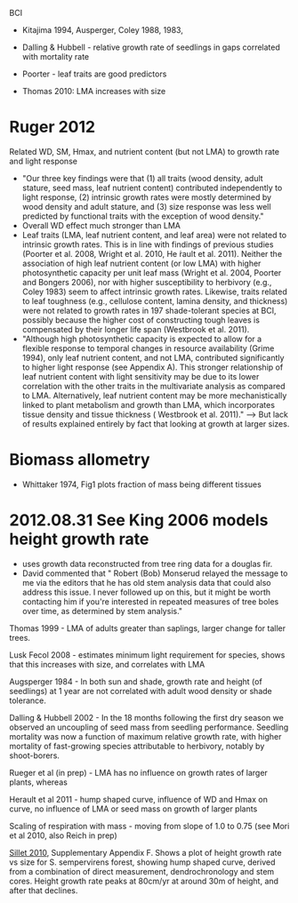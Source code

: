 
BCI

- Kitajima 1994, Ausperger, Coley 1988, 1983,
- Dalling & Hubbell - relative growth rate of seedlings in gaps correlated with mortality rate

- Poorter - leaf traits are good predictors

- Thomas 2010: LMA increases with size

# Ruger 2012

Related WD, SM, Hmax, and nutrient content (but not LMA) to growth rate and light response

- "Our three key findings were that (1) all traits (wood density, adult stature, seed mass, leaf nutrient content) contributed independently to light response, (2) intrinsic growth rates were mostly determined by wood density and adult stature, and (3) size response was less well predicted by functional traits with the exception of wood density."
- Overall WD effect much stronger than LMA
- Leaf traits (LMA, leaf nutrient content, and leaf area) were not related to intrinsic growth rates. This is in line with findings of previous studies (Poorter et al. 2008, Wright et al. 2010, He ́rault et al. 2011). Neither the association of high leaf nutrient content (or low LMA) with higher photosynthetic capacity per unit leaf mass (Wright et al. 2004, Poorter and Bongers 2006), nor with higher susceptibility to herbivory (e.g., Coley 1983) seem to affect intrinsic growth rates. Likewise, traits related to leaf toughness (e.g., cellulose content, lamina density, and thickness) were not related to growth rates in 197 shade-tolerant species at BCI, possibly because the higher cost of constructing tough leaves is compensated by their longer life span (Westbrook et al. 2011).
- "Although high photosynthetic capacity is expected to allow for a flexible response to temporal changes in resource availability (Grime 1994), only leaf nutrient content, and not LMA, contributed significantly to higher light response (see Appendix A). This stronger relationship of leaf nutrient content with light sensitivity may be due to its lower correlation with the other traits in the multivariate analysis as compared to LMA. Alternatively, leaf nutrient content may be more mechanistically linked to plant metabolism and growth than LMA, which incorporates tissue density and tissue thickness ( Westbrook et al. 2011)." --> But lack of results explained entirely by fact that looking at growth at larger sizes.

# Biomass allometry

- Whittaker 1974, Fig1 plots fraction of mass being different tissues

# 2012.08.31  See King 2006 models height growth rate

- uses growth data reconstructed from tree ring data for a douglas fir.
- David commented that " Robert (Bob) Monserud relayed the message to me via the editors that he has old stem analysis data that could also address this issue.  I never followed up on this, but it might be worth contacting him if you're interested in repeated measures of tree boles over time, as determined by stem analysis."

Thomas 1999 - LMA of adults greater than saplings, larger change for taller trees.

Lusk Fecol 2008 - estimates minimum light requirement for species, shows that this increases with size, and correlates with LMA

Augsperger 1984 - In both sun and shade, growth rate and height (of seedlings) at 1 year are not correlated with adult wood density or shade tolerance.

Dalling & Hubbell 2002 - In the 18 months following the first dry season we observed an uncoupling of seed mass from seedling performance. Seedling mortality was now a function of maximum relative growth rate, with higher mortality of fast-growing species attributable to herbivory, notably by shoot-borers.

Rueger et al (in prep) - LMA has no influence on growth rates of larger plants, whereas

Herault et al 2011 - hump shaped curve, influence of WD and Hmax on curve, no influence of LMA or seed mass on growth of larger plants

Scaling of respiration with mass - moving from slope of 1.0 to 0.75 (see Mori et al 2010, also Reich in prep)

[Sillet 2010](http://dx.doi.org/10.1016/j.foreco.2009.12.003), Supplementary Appendix F. Shows a plot of height growth rate vs size for S. sempervirens forest, showing hump shaped curve, derived from a combination of direct measurement, dendrochronology and stem cores.  Height growth rate peaks at 80cm/yr at around 30m of height, and after that declines.
